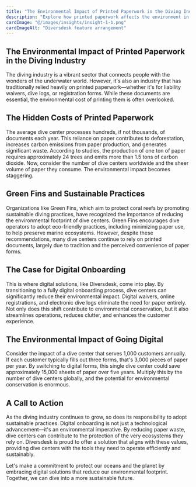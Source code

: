 ```yaml
---
title: "The Environmental Impact of Printed Paperwork in the Diving Industry"
description: "Explore how printed paperwork affects the environment in the diving industry and discover sustainable digital alternatives that can help reduce your carbon footprint."
cardImage: "@/images/insights/insight-1-b.png"
cardImageAlt: "Diversdesk feature arrangement"
---
```


## The Environmental Impact of Printed Paperwork in the Diving Industry
The diving industry is a vibrant sector that connects people with the wonders of the underwater world. However, it's also an industry that has traditionally relied heavily on printed paperwork—whether it's for liability waivers, dive logs, or registration forms. While these documents are essential, the environmental cost of printing them is often overlooked.

## The Hidden Costs of Printed Paperwork
The average dive center processes hundreds, if not thousands, of documents each year. This reliance on paper contributes to deforestation, increases carbon emissions from paper production, and generates significant waste. According to studies, the production of one ton of paper requires approximately 24 trees and emits more than 1.5 tons of carbon dioxide. Now, consider the number of dive centers worldwide and the sheer volume of paper they consume. The environmental impact becomes staggering.

## Green Fins and Sustainable Practices
Organizations like Green Fins, which aim to protect coral reefs by promoting sustainable diving practices, have recognized the importance of reducing the environmental footprint of dive centers. Green Fins encourages dive operators to adopt eco-friendly practices, including minimizing paper use, to help preserve marine ecosystems. However, despite these recommendations, many dive centers continue to rely on printed documents, largely due to tradition and the perceived convenience of paper forms.

## The Case for Digital Onboarding
This is where digital solutions, like Diversdesk, come into play. By transitioning to a fully digital onboarding process, dive centers can significantly reduce their environmental impact. Digital waivers, online registrations, and electronic dive logs eliminate the need for paper entirely. Not only does this shift contribute to environmental conservation, but it also streamlines operations, reduces clutter, and enhances the customer experience.

## The Environmental Impact of Going Digital
Consider the impact of a dive center that serves 1,000 customers annually. If each customer typically fills out three forms, that's 3,000 pieces of paper per year. By switching to digital forms, this single dive center could save approximately 15,000 sheets of paper over five years. Multiply this by the number of dive centers globally, and the potential for environmental conservation is enormous.

## A Call to Action
As the diving industry continues to grow, so does its responsibility to adopt sustainable practices. Digital onboarding is not just a technological advancement—it's an environmental imperative. By reducing paper waste, dive centers can contribute to the protection of the very ecosystems they rely on. Diversdesk is proud to offer a solution that aligns with these values, providing dive centers with the tools they need to operate efficiently and sustainably.

Let's make a commitment to protect our oceans and the planet by embracing digital solutions that reduce our environmental footprint. Together, we can dive into a more sustainable future.






